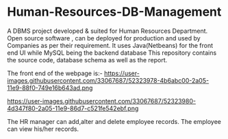 # Human-Resources-DB-Management
A DBMS project developed &amp; suited for Human Resources Department. Open source software , can be deployed for production and used by Companies as per their requirement. It uses Java(Netbeans) for the front end UI while MySQL being the backend database 
This repository contains the source code, database schema as well as the report.

The front end of the webpage is:-
https://user-images.githubusercontent.com/33067687/52323978-4b6abc00-2a05-11e9-88f0-749e16b643ad.png

https://user-images.githubusercontent.com/33067687/52323980-4d347f80-2a05-11e9-86d7-c521fe542ebf.png

The HR manager can add,alter and delete employee records.
The employee can view his/her records.

